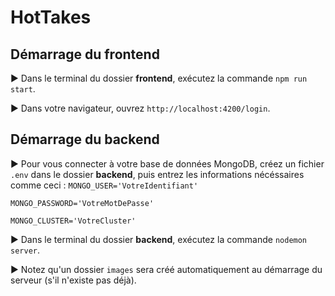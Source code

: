 # HotTakes

## Démarrage du frontend

► Dans le terminal du dossier **frontend**, exécutez la commande `npm run start`.

► Dans votre navigateur, ouvrez `http://localhost:4200/login`.

## Démarrage du backend

► Pour vous connecter à votre base de données MongoDB, créez un fichier `.env` dans le dossier **backend**, puis entrez les informations nécéssaires comme ceci :
`MONGO_USER='VotreIdentifiant'`

`MONGO_PASSWORD='VotreMotDePasse'`

`MONGO_CLUSTER='VotreCluster'`

► Dans le terminal du dossier **backend**, exécutez la commande `nodemon server`.

► Notez qu'un dossier `images` sera créé automatiquement au démarrage du serveur (s'il n'existe pas déjà).